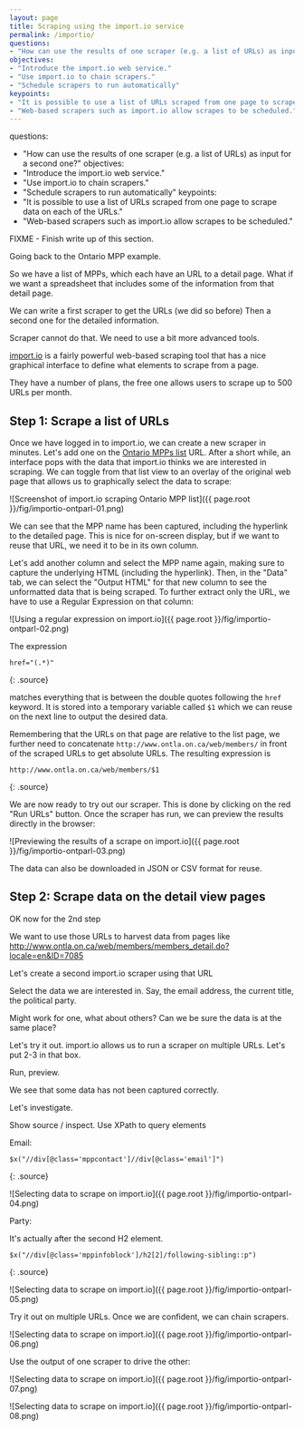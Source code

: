 ```yaml
---
layout: page
title: Scraping using the import.io service
permalink: /importio/
questions:
- "How can use the results of one scraper (e.g. a list of URLs) as input for a second one?"
objectives:
- "Introduce the import.io web service."
- "Use import.io to chain scrapers."
- "Schedule scrapers to run automatically"
keypoints:
- "It is possible to use a list of URLs scraped from one page to scrape data on each of the URLs."
- "Web-based scrapers such as import.io allow scrapes to be scheduled."
---
```


questions:
- "How can use the results of one scraper (e.g. a list of URLs) as input for a second one?"
objectives:
- "Introduce the import.io web service."
- "Use import.io to chain scrapers."
- "Schedule scrapers to run automatically"
keypoints:
- "It is possible to use a list of URLs scraped from one page to scrape data on each of the URLs."
- "Web-based scrapers such as import.io allow scrapes to be scheduled."


FIXME - Finish write up of this section.

Going back to the Ontario MPP example.

So we have a list of MPPs, which each have an URL to a detail page.
What if we want a spreadsheet that includes some of the information from that detail page.

We can write a first scraper to get the URLs (we did so before)
Then a second one for the detailed information.

Scraper cannot do that. We need to use a bit more advanced tools.

[import.io](http://import.io) is a fairly powerful web-based scraping tool that has a nice
graphical interface to define what elements to scrape from a page.

They have a number of plans, the free one allows users to scrape up to 500 URLs per month.

## Step 1: Scrape a list of URLs

Once we have logged in to import.io, we can create a new scraper in minutes. Let's add one
on the [Ontario MPPs list](http://www.ontla.on.ca/web/members/members_current.do?locale=en)
URL. After a short while, an interface pops with the data that import.io thinks we are
interested in scraping. We can toggle from that list view to an overlay of the original
web page that allows us to graphically select the data to scrape:

![Screenshot of import.io scraping Ontario MPP list]({{ page.root }}/fig/importio-ontparl-01.png)

We can see that the MPP name has been captured, including the hyperlink to the detailed page.
This is nice for on-screen display, but if we want to reuse that URL, we need it to be
in its own column.

Let's add another column and select the MPP name again, making sure to capture the underlying
HTML (including the hyperlink). Then, in the "Data" tab, we can select the "Output HTML"
for that new column to see the unformatted data that is being scraped. To further extract only the
URL, we have to use a Regular Expression on that column:

![Using a regular expression on import.io]({{ page.root }}/fig/importio-ontparl-02.png)

The expression

~~~
href="(.*)"
~~~
{: .source}

matches everything that is between the double quotes following the `href` keyword. It is
stored into a temporary variable called `$1` which we can reuse on the next line to
output the desired data.

Remembering that the URLs on that page are relative to the list page, we further need to
concatenate `http://www.ontla.on.ca/web/members/` in front of the scraped URLs to
get absolute URLs. The resulting expression is

~~~
http://www.ontla.on.ca/web/members/$1
~~~
{: .source}

We are now ready to try out our scraper. This is done by clicking on the red "Run URLs" button.
Once the scraper has run, we can preview the results directly in the browser:

![Previewing the results of a scrape on import.io]({{ page.root }}/fig/importio-ontparl-03.png)
	
The data can also be downloaded in JSON or CSV format for reuse.

## Step 2: Scrape data on the detail view pages

OK now for the 2nd step

We want to use those URLs to harvest data from pages like http://www.ontla.on.ca/web/members/members_detail.do?locale=en&ID=7085

Let's create a second import.io scraper using that URL

Select the data we are interested in. Say, the email address, the current title, the political party.


Might work for one, what about others? Can we be sure the data is at the same place?
	
Let's try it out. import.io allows us to run a scraper on multiple URLs. Let's put 2-3 in that box.
	
Run, preview.
	
We see that some data has not been captured correctly.
	
Let's investigate.
	
Show source / inspect. Use XPath to query elements

Email:

~~~
$x("//div[@class='mppcontact']//div[@class='email']")
~~~
{: .source}

![Selecting data to scrape on import.io]({{ page.root }}/fig/importio-ontparl-04.png)

Party:

It's actually after the second H2 element.

~~~
$x("//div[@class='mppinfoblock']/h2[2]/following-sibling::p")
~~~
{: .source}

![Selecting data to scrape on import.io]({{ page.root }}/fig/importio-ontparl-05.png)

Try it out on multiple URLs. Once we are confident, we can chain scrapers.

![Selecting data to scrape on import.io]({{ page.root }}/fig/importio-ontparl-06.png)

Use the output of one scraper to drive the other:

![Selecting data to scrape on import.io]({{ page.root }}/fig/importio-ontparl-07.png)

![Selecting data to scrape on import.io]({{ page.root }}/fig/importio-ontparl-08.png)